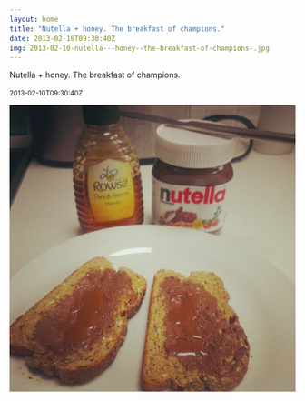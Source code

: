 ```yaml
---
layout: home
title: "Nutella + honey. The breakfast of champions."
date: 2013-02-10T09:30:40Z
img: 2013-02-10-nutella---honey--the-breakfast-of-champions-.jpg
---
```


Nutella + honey. The breakfast of champions.

<small>2013-02-10T09:30:40Z</small>

![Nutella + honey. The breakfast of champions.](2013-02-10-nutella---honey--the-breakfast-of-champions-.jpg)
